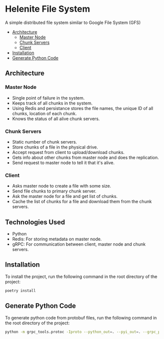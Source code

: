 # Helenite File System

A simple distributed file system similar to Google File System (GFS)

- [Architecture](#architecture)
  - [Master Node](#master-node)
  - [Chunk Servers](#chunk-servers)
  - [Client](#client)
- [Installation](#installation)
- [Generate Python Code](#generate-python-code)

## Architecture

### Master Node

- Single point of failure in the system.
- Keeps track of all chunks in the system.
- Using Redis and persistance stores the file names, the unique ID of all chunks, location of each chunk.
- Knows the status of all alive chunk servers.

### Chunk Servers

- Static number of chunk servers.
- Store chunks of a file in the physical drive.
- Accept request from client to upload/download chunks.
- Gets info about other chunks from master node and does the replication.
- Send request to master node to tell it that it's alive.

### Client

- Asks master node to create a file with some size.
- Send file chunks to primary chunk server.
- Ask the master node for a file and get list of chunks.
- Cache the list of chunks for a file and download them from the chunk servers.

## Technologies Used

- Python
- Redis: For storing metadata on master node.
- gRPC: For communication between client, master node and chunk servers.

## Installation

To install the project, run the following command in the root directory of the project:

```bash
poetry install
```

## Generate Python Code

To generate python code from protobuf files, run the following command in the root directory of the project:

```bash
python -m grpc_tools.protoc -Iproto --python_out=. --pyi_out=. --grpc_python_out=. proto/helenite/*/*.proto
```
